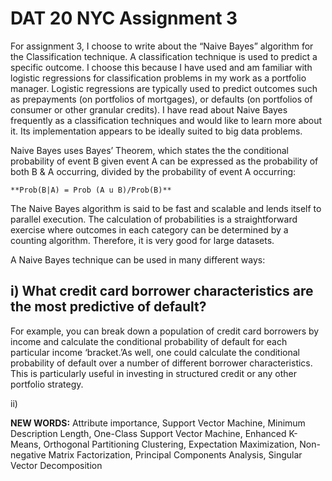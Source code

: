 # DAT 20 NYC Assignment 3

For assignment 3, I choose to write about the “Naive Bayes” algorithm for the Classification technique.   A classification technique is used to predict a specific outcome.  I choose this because I have used and am familiar with logistic regressions for classification problems in my work as a portfolio manager.  Logistic regressions are typically used to predict outcomes such as prepayments (on portfolios of mortgages), or defaults (on portfolios of consumer or other granular credits).   I have read about Naive Bayes frequently as a classification techniques and would like to learn more about it.  Its implementation appears to be ideally suited to big data problems. 

Naive Bayes uses Bayes’ Theorem, which states the the conditional probability of event B given event A can be expressed as the probability of both B & A occurring, divided by the probability of event A occurring:

	**Prob(B|A) = Prob (A u B)/Prob(B)**

The Naive Bayes algorithm is said to be fast and scalable and lends itself to parallel execution.  The calculation of probabilities is a straightforward exercise where outcomes in each category can be determined by a counting algorithm.    Therefore, it is very good for large datasets.  

A Naive Bayes technique can be used in many different ways:

## **i) What credit card borrower characteristics are the most predictive of default?**   

For example, you can break down a population of credit card borrowers by income and calculate the conditional probability of default for each particular income ‘bracket.’As well, one could calculate the conditional probability of default over a number of different borrower characteristics.  This is particularly useful in investing in structured credit or any other portfolio strategy.  

ii) 

**NEW WORDS:**
Attribute importance,
Support Vector Machine,
Minimum Description Length,
One-Class Support Vector Machine,
Enhanced K-Means,
Orthogonal Partitioning Clustering,
Expectation Maximization,
Non-negative Matrix Factorization,
Principal Components Analysis,
Singular Vector Decomposition

